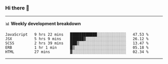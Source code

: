 ### Hi there 👋

-------

📊 **Weekly development breakdown**
<!--START_SECTION:waka-->
```text
JavaScript   9 hrs 22 mins   ████████████░░░░░░░░░░░░░   47.53 % 
JSX          5 hrs 9 mins    ██████▓░░░░░░░░░░░░░░░░░░   26.12 % 
SCSS         2 hrs 39 mins   ███▒░░░░░░░░░░░░░░░░░░░░░   13.47 % 
ERB          1 hr 1 min      █▒░░░░░░░░░░░░░░░░░░░░░░░   05.18 % 
HTML         27 mins         ▓░░░░░░░░░░░░░░░░░░░░░░░░   02.34 % 
```
<!--END_SECTION:waka-->
-------

<!--
**ashish-r/ashish-r** is a ✨ _special_ ✨ repository because its `README.md` (this file) appears on your GitHub profile.

Here are some ideas to get you started:

- 🔭 I’m currently working on ...
- 🌱 I’m currently learning ...
- 👯 I’m looking to collaborate on ...
- 🤔 I’m looking for help with ...
- 💬 Ask me about ...
- 📫 How to reach me: ...
- 😄 Pronouns: ...
- ⚡ Fun fact: ...
-->
